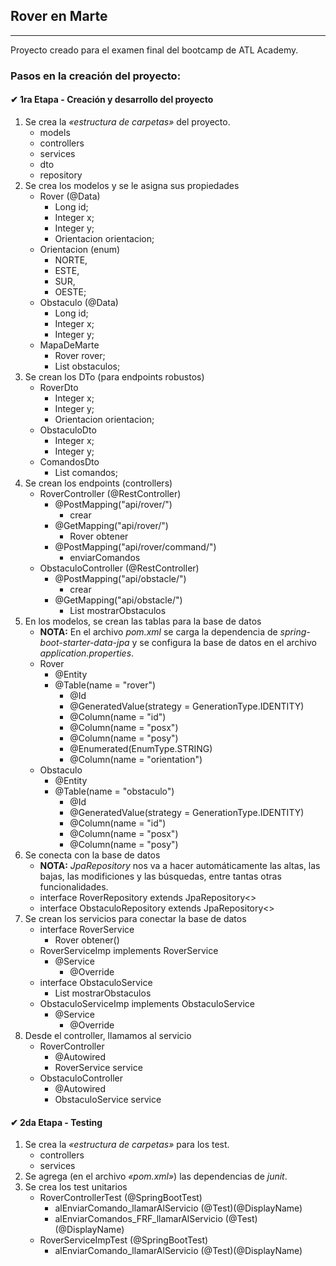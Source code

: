 ## Rover en Marte

---

Proyecto creado para el examen final del bootcamp de ATL Academy.

### Pasos en la creación del proyecto:

#### ✔ 1ra Etapa - Creación y desarrollo del proyecto
1. Se crea la _«estructura de carpetas»_ del proyecto.
    * models
    * controllers
    * services
    * dto
    * repository
2. Se crea los modelos y se le asigna sus propiedades
    * Rover (@Data)
        * Long id;
        * Integer x;
        * Integer y;
        * Orientacion orientacion;
    * Orientacion (enum)
        * NORTE,
        * ESTE,
        * SUR,
        * OESTE;
    * Obstaculo (@Data)
        * Long id;
        * Integer x;
        * Integer y;
    * MapaDeMarte
        * Rover rover;
        * List<Obstaculo> obstaculos;
3. Se crean los DTo (para endpoints robustos)
    * RoverDto
        * Integer x;
        * Integer y;
        * Orientacion orientacion;
    * ObstaculoDto
        * Integer x;
        * Integer y;
    * ComandosDto
        * List<String> comandos;
4. Se crean los endpoints (controllers)
    * RoverController (@RestController)
        * @PostMapping("api/rover/")
            * crear
        * @GetMapping("api/rover/")
            * Rover obtener
        * @PostMapping("api/rover/command/")
            * enviarComandos
    * ObstaculoController (@RestController)
        * @PostMapping("api/obstacle/")
            * crear
        * @GetMapping("api/obstacle/")
            * List<Obstaculo> mostrarObstaculos
5. En los modelos, se crean las tablas para la base de datos
    * **NOTA:** En el archivo _pom.xml_ se carga la dependencia de _spring-boot-starter-data-jpa_ y se configura la 
      base de datos en el archivo _application.properties_.
    * Rover
        * @Entity
        * @Table(name = "rover")
            * @Id
            * @GeneratedValue(strategy = GenerationType.IDENTITY)
            * @Column(name = "id")
            * @Column(name = "posx")
            * @Column(name = "posy")
            * @Enumerated(EnumType.STRING)
            * @Column(name = "orientation")
    * Obstaculo
        * @Entity
        * @Table(name = "obstaculo")
            * @Id
            * @GeneratedValue(strategy = GenerationType.IDENTITY)
            * @Column(name = "id")
            * @Column(name = "posx")
            * @Column(name = "posy")
6. Se conecta con la base de datos
    * **NOTA:** _JpaRepository_ nos va a hacer automáticamente las altas, las bajas, las modificiones y las
      búsquedas, entre tantas otras funcionalidades.
    * interface RoverRepository extends JpaRepository<>
    * interface ObstaculoRepository extends JpaRepository<>
7. Se crean los servicios para conectar la base de datos
    * interface RoverService
        * Rover obtener()
    * RoverServiceImp implements RoverService
        * @Service
            * @Override
    * interface ObstaculoService
        * List<Obstaculo> mostrarObstaculos
    * ObstaculoServiceImp implements ObstaculoService
        * @Service
            * @Override
8. Desde el controller, llamamos al servicio
    * RoverController
        * @Autowired
        * RoverService service
    * ObstaculoController
        * @Autowired
        * ObstaculoService service

#### ✔ 2da Etapa - Testing
1. Se crea la _«estructura de carpetas»_ para los test.
    * controllers
    * services
2. Se agrega (en el archivo _«pom.xml»_) las dependencias de _junit_.
3. Se crea los test unitarios
    * RoverControllerTest (@SpringBootTest)
        * alEnviarComando_llamarAlServicio (@Test)(@DisplayName)
        * alEnviarComandos_FRF_llamarAlServicio (@Test)(@DisplayName)
    * RoverServiceImpTest (@SpringBootTest)
        * alEnviarComando_llamarAlServicio (@Test)(@DisplayName)
